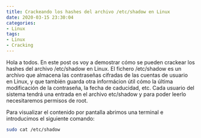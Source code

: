 ```yaml
---
title: Crackeando los hashes del archivo /etc/shadow en Linux 
date: 2020-03-15 23:30:04
categories:
- Linux
tags:
- Linux
- Cracking
---
```


Hola a todos. En este post os voy a demostrar cómo se pueden crackear los hashes del archivo /etc/shadow en Linux. El fichero /etc/shadow es un archivo que almacena las contraseñas cifradas de las cuentas de usuario en Linux, y que también guarda otra informácion útil cómo la última modificación de la contraseña, la fecha de caducidad, etc. Cada usuario del sistema tendrá una entrada en el archivo etc/shadow y para poder leerlo necesitaremos permisos de root.

Para visualizar el contenido por pantalla abrimos una terminal e introducimos el siguiente comando: 

```sh
sudo cat /etc/shadow
```
